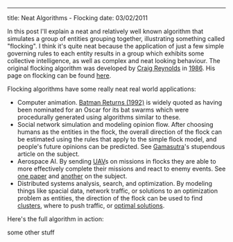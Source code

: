 --- 
title: Neat Algorithms - Flocking
date: 03/02/2011

In this post I'll explain a neat and relatively well known algorithm that simulates a group of entities grouping together, illustrating something called "flocking". I think it's quite neat because the application of just a few simple governing rules to each entity results in a group which exhibits some collective intelligence, as well as complex and neat looking behaviour. The original flocking algorithm was developed by [Craig Reynolds][1] in [1986][2]. His page on flocking can be found [here][2].

Flocking algorithms have some really neat real world applications:

 * Computer animation. [Batman Returns (1992)][3] is widely quoted as having been nominated for an Oscar for its bat swarms which were procedurally generated using algorithms similar to these.
 * Social network simulation and modeling opinion flow. After choosing humans as the entities in the flock, the overall direction of the flock can be estimated using the rules that apply to the simple flock model, and people's future opinions can be predicted. See [Gamasutra][4]'s stupendous article on the subject.
 * Aerospace AI. By sending [UAV](http://en.wikipedia.org/wiki/Unmanned_aerial_vehicle)s on missions in flocks they are able to more effectively complete their missions and react to enemy events. See [one paper][5] and [another][6] on the subject.
 * Distributed systems analysis, search, and optimization. By modeling things like spacial data, network traffic, or solutions to an optimization problem as entities, the direction of the flock can be used to find [clusters][7], where to push traffic, or [optimal solutions](8).
 
 Here's the full algorithm in action:
<div class="flock" id="fullFlock"></div>
some other stuff
<script type="text/javascript">
  var Harry = {};
</script>

<script src="/js/processing.js" type="text/javascript"></script>
<script src="/js/flocking/vector.js" type="text/javascript"></script>
<script src="/js/flocking/boid.js" type="text/javascript"></script>
<script src="/js/flocking/flocking.js" type="text/javascript"></script>
<link href='/css/flocking.css' rel='stylesheet' type='text/css' /> 

[1]: http://www.red3d.com/cwr/index.html "Craig Reynold's personal site"
[2]: http://www.red3d.com/cwr/boids/ "Craig Reynold's site on Boids & Flocking"
[3]: http://www.imdb.com/title/tt0103776/awards "Batman Returns (1992) Awards list"
[4]: http://www.gamasutra.com/view/feature/1815/modeling_opinion_flow_in_humans_.php "Modeling opinion flow using Boid algorithms at Gamasutra"
[5]: http://ieeexplore.ieee.org/xpl/freeabs_all.jsp?arnumber=1470734 "Paper from the ACC in 2005 describing the performance of UAV flock missions"
[6]: http://ieeexplore.ieee.org/Xplore/login.jsp?url=http://ieeexplore.ieee.org/iel5/5351161/5356514/05356552.pdf%3Farnumber%3D5356552&authDecision=-203 "Paper from the ACC in 2005 describing the performance of UAV flock missions"
[7]: http://www.springerlink.com/content/c7t0fb6a54flkrw8/ "Paper on performant parallel spacial clustering from 2002"
[8]: http://www.engr.iupui.edu/~shi/pso.html "Page on particle swarm optimization with references."
